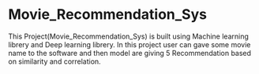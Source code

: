 # Movie_Recommendation_Sys
This Project(Movie_Recommendation_Sys) is built using Machine learning librery and Deep learning librery. In this project user can gave some movie name to the software and then model are giving  5 Recommendation based on similarity and correlation. 
